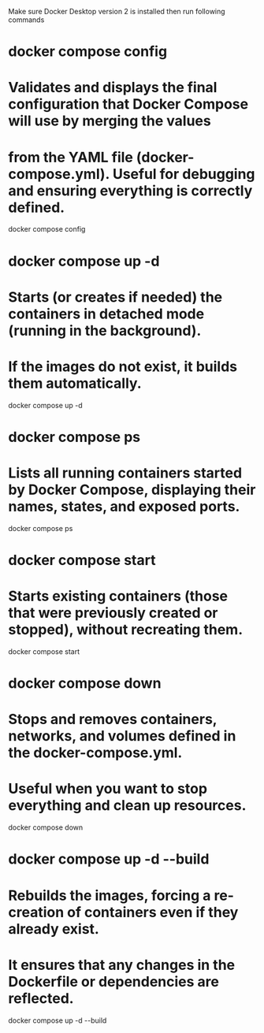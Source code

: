 Make sure Docker Desktop version 2 is installed then run following commands 
# docker compose config
# Validates and displays the final configuration that Docker Compose will use by merging the values 
# from the YAML file (docker-compose.yml). Useful for debugging and ensuring everything is correctly defined.
docker compose config 

# docker compose up -d
# Starts (or creates if needed) the containers in detached mode (running in the background).
# If the images do not exist, it builds them automatically.
docker compose up -d 

# docker compose ps
# Lists all running containers started by Docker Compose, displaying their names, states, and exposed ports.
docker compose ps 

# docker compose start
# Starts existing containers (those that were previously created or stopped), without recreating them.
docker compose start 

# docker compose down
# Stops and removes containers, networks, and volumes defined in the docker-compose.yml.
# Useful when you want to stop everything and clean up resources.
docker compose down

# docker compose up -d --build
# Rebuilds the images, forcing a re-creation of containers even if they already exist.
# It ensures that any changes in the Dockerfile or dependencies are reflected.
docker compose up -d --build
